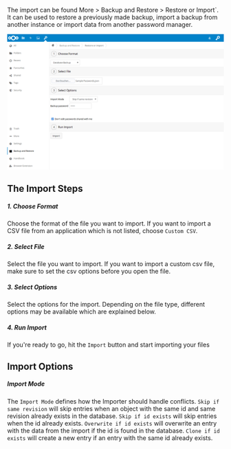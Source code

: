 The import can be found More > Backup and Restore > Restore or Import`.
It can be used to restore a previously made backup, import a backup from another instance or import data from another password manager.

[![The Import section](_files/import-overview.png)](_files/import-overview.png)

## The Import Steps
##### 1. Choose Format
Choose the format of the file you want to import.
If you want to import a CSV file from an application which is not listed, choose `Custom CSV`.

##### 2. Select File
Select the file you want to import.
If you want to import a custom csv file, make sure to set the csv options before you open the file.

##### 3. Select Options
Select the options for the import.
Depending on the file type, different options may be available which are explained below.

##### 4. Run Import
If you're ready to go, hit the `Import` button and start importing your files


## Import Options
##### Import Mode
The `Import Mode` defines how the Importer should handle conflicts.
`Skip if same revision` will skip entries when an object with the same id and same revision already exists in the database.
`Skip if id exists` will skip entries when the id already exists.
`Overwrite if id exists` will overwrite an entry with the data from the import if the id is found in the database.
`Clone if id exists` will create a new entry if an entry with the same id already exists.